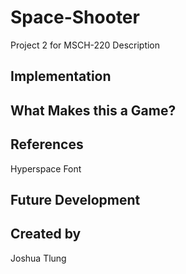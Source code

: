 # Space-Shooter
Project 2 for MSCH-220
Description

## Implementation

## What Makes this a Game?

## References
Hyperspace Font

## Future Development

## Created by
Joshua Tlung

